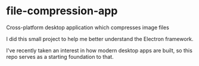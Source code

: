# file-compression-app
Cross-platform desktop application which compresses image files

I did this small project to help me better understand the Electron framework. 

I've recently taken an interest in how modern desktop apps are built, so this repo serves as a starting foundation to that.
